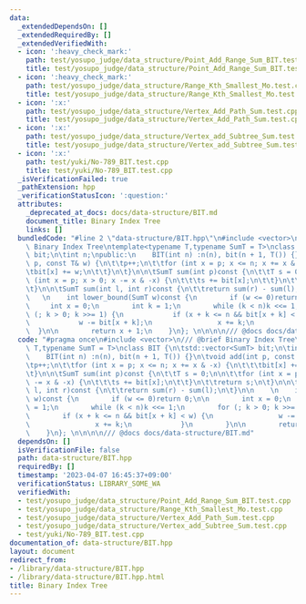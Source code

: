 ```yaml
---
data:
  _extendedDependsOn: []
  _extendedRequiredBy: []
  _extendedVerifiedWith:
  - icon: ':heavy_check_mark:'
    path: test/yosupo_judge/data_structure/Point_Add_Range_Sum_BIT.test.cpp
    title: test/yosupo_judge/data_structure/Point_Add_Range_Sum_BIT.test.cpp
  - icon: ':heavy_check_mark:'
    path: test/yosupo_judge/data_structure/Range_Kth_Smallest_Mo.test.cpp
    title: test/yosupo_judge/data_structure/Range_Kth_Smallest_Mo.test.cpp
  - icon: ':x:'
    path: test/yosupo_judge/data_structure/Vertex_Add_Path_Sum.test.cpp
    title: test/yosupo_judge/data_structure/Vertex_Add_Path_Sum.test.cpp
  - icon: ':x:'
    path: test/yosupo_judge/data_structure/Vertex_add_Subtree_Sum.test.cpp
    title: test/yosupo_judge/data_structure/Vertex_add_Subtree_Sum.test.cpp
  - icon: ':x:'
    path: test/yuki/No-789_BIT.test.cpp
    title: test/yuki/No-789_BIT.test.cpp
  _isVerificationFailed: true
  _pathExtension: hpp
  _verificationStatusIcon: ':question:'
  attributes:
    _deprecated_at_docs: docs/data-structure/BIT.md
    document_title: Binary Index Tree
    links: []
  bundledCode: "#line 2 \"data-structure/BIT.hpp\"\n#include <vector>\n/// @brief\
    \ Binary Index Tree\ntemplate<typename T,typename SumT = T>\nclass BIT {\n\tstd::vector<SumT>\
    \ bit;\n\tint n;\npublic:\n    BIT(int n) :n(n), bit(n + 1, T()) {}\n\tvoid add(int\
    \ p, const T& w) {\n\t\tp++;\n\t\tfor (int x = p; x <= n; x += x & -x) {\n\t\t\
    \tbit[x] += w;\n\t\t}\n\t}\n\n\tSumT sum(int p)const {\n\t\tT s = 0;\n\n\t\tfor\
    \ (int x = p; x > 0; x -= x & -x) {\n\t\t\ts += bit[x];\n\t\t}\n\t\treturn s;\n\
    \t}\n\n\tSumT sum(int l, int r)const {\n\t\treturn sum(r) - sum(l);\n\t}\n\n \
    \   \n    int lower_bound(SumT w)const {\n        if (w <= 0)return 0;\n\n   \
    \     int x = 0;\n        int k = 1;\n        while (k < n)k <<= 1;\n        for\
    \ (; k > 0; k >>= 1) {\n            if (x + k <= n && bit[x + k] < w) {\n    \
    \            w -= bit[x + k];\n                x += k;\n            }\n      \
    \  }\n\n        return x + 1;\n    }\n}; \n\n\n\n/// @docs docs/data-structure/BIT.md\n"
  code: "#pragma once\n#include <vector>\n/// @brief Binary Index Tree\ntemplate<typename\
    \ T,typename SumT = T>\nclass BIT {\n\tstd::vector<SumT> bit;\n\tint n;\npublic:\n\
    \    BIT(int n) :n(n), bit(n + 1, T()) {}\n\tvoid add(int p, const T& w) {\n\t\
    \tp++;\n\t\tfor (int x = p; x <= n; x += x & -x) {\n\t\t\tbit[x] += w;\n\t\t}\n\
    \t}\n\n\tSumT sum(int p)const {\n\t\tT s = 0;\n\n\t\tfor (int x = p; x > 0; x\
    \ -= x & -x) {\n\t\t\ts += bit[x];\n\t\t}\n\t\treturn s;\n\t}\n\n\tSumT sum(int\
    \ l, int r)const {\n\t\treturn sum(r) - sum(l);\n\t}\n\n    \n    int lower_bound(SumT\
    \ w)const {\n        if (w <= 0)return 0;\n\n        int x = 0;\n        int k\
    \ = 1;\n        while (k < n)k <<= 1;\n        for (; k > 0; k >>= 1) {\n    \
    \        if (x + k <= n && bit[x + k] < w) {\n                w -= bit[x + k];\n\
    \                x += k;\n            }\n        }\n\n        return x + 1;\n\
    \    }\n}; \n\n\n\n/// @docs docs/data-structure/BIT.md"
  dependsOn: []
  isVerificationFile: false
  path: data-structure/BIT.hpp
  requiredBy: []
  timestamp: '2023-04-07 16:45:37+09:00'
  verificationStatus: LIBRARY_SOME_WA
  verifiedWith:
  - test/yosupo_judge/data_structure/Point_Add_Range_Sum_BIT.test.cpp
  - test/yosupo_judge/data_structure/Range_Kth_Smallest_Mo.test.cpp
  - test/yosupo_judge/data_structure/Vertex_Add_Path_Sum.test.cpp
  - test/yosupo_judge/data_structure/Vertex_add_Subtree_Sum.test.cpp
  - test/yuki/No-789_BIT.test.cpp
documentation_of: data-structure/BIT.hpp
layout: document
redirect_from:
- /library/data-structure/BIT.hpp
- /library/data-structure/BIT.hpp.html
title: Binary Index Tree
---
```


